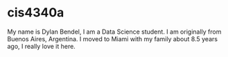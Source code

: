 # cis4340a
My name is Dylan Bendel, I am a Data Science student.
I am originally from Buenos Aires, Argentina. I moved to Miami with my family about 8.5 years ago, I really love it here.
